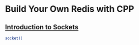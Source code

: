 # Build Your Own Redis with CPP

## [Introduction to Sockets](https://build-your-own.org/redis/02_intro_sockets)

```bash
socket()
```